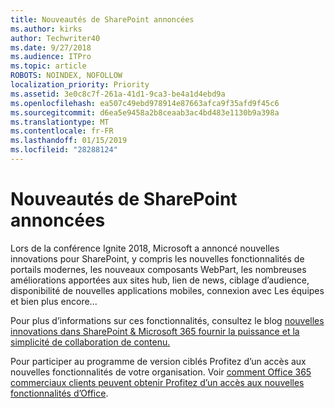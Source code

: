 ```yaml
---
title: Nouveautés de SharePoint annoncées
ms.author: kirks
author: Techwriter40
ms.date: 9/27/2018
ms.audience: ITPro
ms.topic: article
ROBOTS: NOINDEX, NOFOLLOW
localization_priority: Priority
ms.assetid: 3e0c8c7f-261a-41d1-9ca3-be4a1d4ebd9a
ms.openlocfilehash: ea507c49ebd978914e87663afca9f35afd9f45c6
ms.sourcegitcommit: d6ea5e9458a2b8ceaab3ac4bd483e1130b9a398a
ms.translationtype: MT
ms.contentlocale: fr-FR
ms.lasthandoff: 01/15/2019
ms.locfileid: "28288124"
---
```

# <a name="sharepoint-new-features-announced"></a>Nouveautés de SharePoint annoncées

Lors de la conférence Ignite 2018, Microsoft a annoncé nouvelles innovations pour SharePoint, y compris les nouvelles fonctionnalités de portails modernes, les nouveaux composants WebPart, les nombreuses améliorations apportées aux sites hub, lien de news, ciblage d’audience, disponibilité de nouvelles applications mobiles, connexion avec Les équipes et bien plus encore...
  
Pour plus d’informations sur ces fonctionnalités, consultez le blog [nouvelles innovations dans SharePoint &amp; Microsoft 365 fournir la puissance et la simplicité de collaboration de contenu.](https://go.microsoft.com/fwlink/?linkid=2026502)
  
Pour participer au programme de version ciblés Profitez d’un accès aux nouvelles fonctionnalités de votre organisation. Voir [comment Office 365 commerciaux clients peuvent obtenir Profitez d’un accès aux nouvelles fonctionnalités d’Office](https://go.microsoft.com/fwlink/?linkid=2026346).
  

